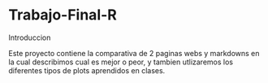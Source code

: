 # Trabajo-Final-R

Introduccion

Este proyecto contiene la comparativa de 2 paginas webs y markdowns en la cual describimos
cual es mejor o peor, y tambien utlizaremos los diferentes tipos de plots aprendidos en clases.


